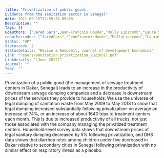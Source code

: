 ```yaml
---
title: "Privatization of public goods:
Evidence from the sanitation sector in Senegal"
date: 2021-09-15T12:59:52-05:00
Description: ""
Tags: []
Coauthors: ["Jared Gars",Jean-François Houde","Molly Lipscomb","Laura Schechter"]
coauthorcodes: ["JaredGars","JeanFrancoisHoude","MollyLipscomb","LauraSchechter"]
Status: "WP"
Statuscode: 2
Statusdetails: "Revise & Resubmit, Journal of Development Economics"
Link: "Papers/sanitation_privatization_20220617.pdf"
Linkdetails: "(June 2022)"
Journal: ""
Year: ""
---
```


Privatization of a public good (the management of sewage treatment centers in Dakar, Senegal)
leads to an increase in the productivity of downstream sewage dumping companies and a decrease in
downstream prices of the services they provide to households. We use the universe of legal dumping of
sanitation waste from May 2009 to May 2018 to show that legal dumping increased substantially following
privatization–on average an increase of 74%, or an increase of about 1640 trips to treatment centers each
month. This is due to increased productivity of all trucks, not just those associated with the company
managing the privatized treatment centers. Household-level survey data shows that downstream prices
of legal sanitary dumping decreased by 5% following privatization, and DHS data shows that diarrhea
rates among children under five decreased in Dakar relative to secondary cities in Senegal following
privatization with no similar effect on respiratory illness as a placebo.